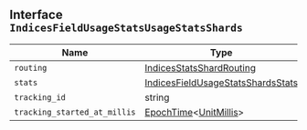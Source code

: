 ## Interface `IndicesFieldUsageStatsUsageStatsShards`

| Name | Type | Description |
| - | - | - |
| `routing` | [IndicesStatsShardRouting](./IndicesStatsShardRouting.md) | &nbsp; |
| `stats` | [IndicesFieldUsageStatsShardsStats](./IndicesFieldUsageStatsShardsStats.md) | &nbsp; |
| `tracking_id` | string | &nbsp; |
| `tracking_started_at_millis` | [EpochTime](./EpochTime.md)<[UnitMillis](./UnitMillis.md)> | &nbsp; |
